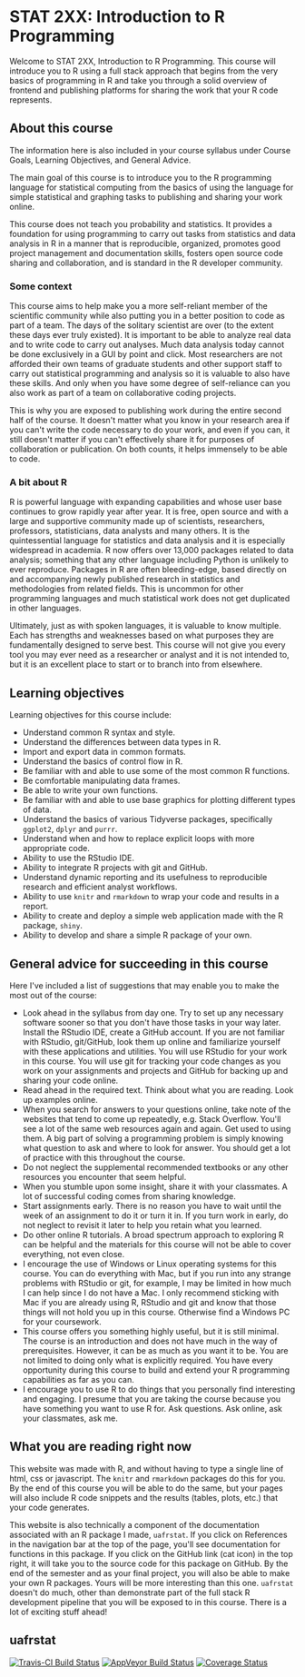 
<!-- README.md is generated from README.Rmd. Please edit that file -->
STAT 2XX: Introduction to R Programming
=======================================

Welcome to STAT 2XX, Introduction to R Programming. This course will introduce you to R using a full stack approach that begins from the very basics of programming in R and take you through a solid overview of frontend and publishing platforms for sharing the work that your R code represents.

About this course
-----------------

The information here is also included in your course syllabus under Course Goals, Learning Objectives, and General Advice.

The main goal of this course is to introduce you to the R programming language for statistical computing from the basics of using the language for simple statistical and graphing tasks to publishing and sharing your work online.

This course does not teach you probability and statistics. It provides a foundation for using programming to carry out tasks from statistics and data analysis in R in a manner that is reproducible, organized, promotes good project management and documentation skills, fosters open source code sharing and collaboration, and is standard in the R developer community.

### Some context

This course aims to help make you a more self-reliant member of the scientific community while also putting you in a better position to code as part of a team. The days of the solitary scientist are over (to the extent these days ever truly existed). It is important to be able to analyze real data and to write code to carry out analyses. Much data analysis today cannot be done exclusively in a GUI by point and click. Most researchers are not afforded their own teams of graduate students and other support staff to carry out statistical programming and analysis so it is valuable to also have these skills. And only when you have some degree of self-reliance can you also work as part of a team on collaborative coding projects.

This is why you are exposed to publishing work during the entire second half of the course. It doesn't matter what you know in your research area if you can't write the code necessary to do your work, and even if you can, it still doesn't matter if you can't effectively share it for purposes of collaboration or publication. On both counts, it helps immensely to be able to code.

### A bit about R

R is powerful language with expanding capabilities and whose user base continues to grow rapidly year after year. It is free, open source and with a large and supportive community made up of scientists, researchers, professors, statisticians, data analysts and many others. It is the quintessential language for statistics and data analysis and it is especially widespread in academia. R now offers over 13,000 packages related to data analysis; something that any other language including Python is unlikely to ever reproduce. Packages in R are often bleeding-edge, based directly on and accompanying newly published research in statistics and methodologies from related fields. This is uncommon for other programming languages and much statistical work does not get duplicated in other languages.

Ultimately, just as with spoken languages, it is valuable to know multiple. Each has strengths and weaknesses based on what purposes they are fundamentally designed to serve best. This course will not give you every tool you may ever need as a researcher or analyst and it is not intended to, but it is an excellent place to start or to branch into from elsewhere.

Learning objectives
-------------------

Learning objectives for this course include:

-   Understand common R syntax and style.
-   Understand the differences between data types in R.
-   Import and export data in common formats.
-   Understand the basics of control flow in R.
-   Be familiar with and able to use some of the most common R functions.
-   Be comfortable manipulating data frames.
-   Be able to write your own functions.
-   Be familiar with and able to use base graphics for plotting different types of data.
-   Understand the basics of various Tidyverse packages, specifically `ggplot2`, `dplyr` and `purrr`.
-   Understand when and how to replace explicit loops with more appropriate code.
-   Ability to use the RStudio IDE.
-   Ability to integrate R projects with git and GitHub.
-   Understand dynamic reporting and its usefulness to reproducible research and efficient analyst workflows.
-   Ability to use `knitr` and `rmarkdown` to wrap your code and results in a report.
-   Ability to create and deploy a simple web application made with the R package, `shiny`.
-   Ability to develop and share a simple R package of your own.

General advice for succeeding in this course
--------------------------------------------

Here I've included a list of suggestions that may enable you to make the most out of the course:

-   Look ahead in the syllabus from day one. Try to set up any necessary software sooner so that you don't have those tasks in your way later. Install the RStudio IDE, create a GitHub account. If you are not familiar with RStudio, git/GitHub, look them up online and familiarize yourself with these applications and utilities. You will use RStudio for your work in this course. You will use git for tracking your code changes as you work on your assignments and projects and GitHub for backing up and sharing your code online.
-   Read ahead in the required text. Think about what you are reading. Look up examples online.
-   When you search for answers to your questions online, take note of the websites that tend to come up repeatedly, e.g. Stack Overflow. You'll see a lot of the same web resources again and again. Get used to using them. A big part of solving a programming problem is simply knowing what question to ask and where to look for answer. You should get a lot of practice with this throughout the course.
-   Do not neglect the supplemental recommended textbooks or any other resources you encounter that seem helpful.
-   When you stumble upon some insight, share it with your classmates. A lot of successful coding comes from sharing knowledge.
-   Start assignments early. There is no reason you have to wait until the week of an assignment to do it or turn it in. If you turn work in early, do not neglect to revisit it later to help you retain what you learned.
-   Do other online R tutorials. A broad spectrum approach to exploring R can be helpful and the materials for this course will not be able to cover everything, not even close.
-   I encourage the use of Windows or Linux operating systems for this course. You can do everything with Mac, but if you run into any strange problems with RStudio or git, for example, I may be limited in how much I can help since I do not have a Mac. I only recommend sticking with Mac if you are already using R, RStudio and git and know that those things will not hold you up in this course. Otherwise find a Windows PC for your coursework.
-   This course offers you something highly useful, but it is still minimal. The course is an introduction and does not have much in the way of prerequisites. However, it can be as much as you want it to be. You are not limited to doing only what is explicitly required. You have every opportunity during this course to build and extend your R programming capabilities as far as you can.
-   I encourage you to use R to do things that you personally find interesting and engaging. I presume that you are taking the course because you have something you want to use R for. Ask questions. Ask online, ask your classmates, ask me.

What you are reading right now
------------------------------

This website was made with R, and without having to type a single line of html, css or javascript. The `knitr` and `rmarkdown` packages do this for you. By the end of this course you will be able to do the same, but your pages will also include R code snippets and the results (tables, plots, etc.) that your code generates.

This website is also technically a component of the documentation associated with an R package I made, `uafrstat`. If you click on References in the navigation bar at the top of the page, you'll see documentation for functions in this package. If you click on the GitHub link (cat icon) in the top right, it will take you to the source code for this package on GitHub. By the end of the semester and as your final project, you will also be able to make your own R packages. Yours will be more interesting than this one. `uafrstat` doesn't do much, other than demonstrate part of the full stack R development pipeline that you will be exposed to in this course. There is a lot of exciting stuff ahead!

uafrstat
--------

[![Travis-CI Build Status](https://travis-ci.org/leonawicz/uafrstat.svg?branch=master)](https://travis-ci.org/leonawicz/uafrstat) [![AppVeyor Build Status](https://ci.appveyor.com/api/projects/status/github/leonawicz/uafrstat?branch=master&svg=true)](https://ci.appveyor.com/project/leonawicz/uafrstat) [![Coverage Status](https://img.shields.io/codecov/c/github/leonawicz/uafrstat/master.svg)](https://codecov.io/github/leonawicz/uafrstat?branch=master)

